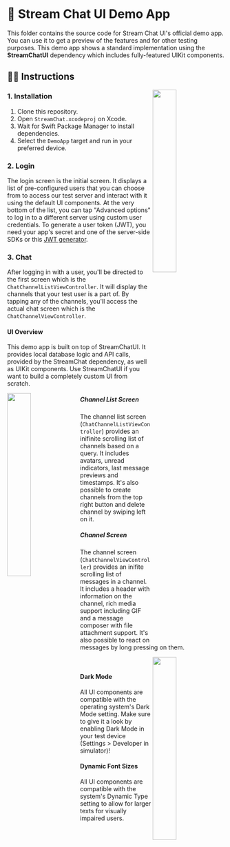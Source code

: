 # 📲 Stream Chat UI Demo App

This folder contains the source code for Stream Chat UI's official demo app. You can use it to get a preview of the features and for other testing purposes. This demo app shows a standard implementation using the **StreamChatUI** dependency which includes fully-featured UIKit components.

## 👩‍🏫 Instructions

<img align="right" src="https://i.imgur.com/8vhoAT8.png" width="33%" />

### 1. Installation

1. Clone this repository.
2. Open `StreamChat.xcodeproj` on Xcode.
3. Wait for Swift Package Manager to install dependencies.
4. Select the `DemoApp` target and run in your preferred device.

### 2. Login

The login screen is the initial screen. It displays a list of pre-configured users that you can choose from to access our test server and interact with it using the default UI components. At the very bottom of the list, you can tap "Advanced options" to log in to a different server using custom user credentials. To generate a user token (JWT), you need your app's secret and one of the server-side SDKs or this [JWT generator](https://getstream.io/chat/docs/token_generator/?language=js).

### 3. Chat

After logging in with a user, you'll be directed to the first screen which is the `ChatChannelListViewController`. It will display the channels that your test user is a part of. By tapping any of the channels, you'll access the actual chat screen which is the `ChatChannelViewController`.

#### UI Overview

This demo app is built on top of StreamChatUI. It provides local database logic and API calls, provided by the StreamChat dependency, as well as UIKit components. Use StreamChatUI if you want to build a 
completely custom UI from scratch.

<img align="left" src="https://i.imgur.com/SaVCtkc.png" width="33%" />

##### Channel List Screen

The channel list screen (`ChatChannelListViewController`) provides an inifinite scrolling list of channels based on a query. It includes avatars, unread indicators, last message previews and timestamps. It's also possible to create channels from the top right button and delete channel by swiping left on it.

##### Channel Screen

The channel screen (`ChatChannelViewController`) provides an inifite scrolling list of messages in a channel. It includes a header with information on the channel, rich media support including GIF and a message composer with file attachment support. It's also possible to react on messages by long pressing on them.

<img align="right" src="https://i.imgur.com/AFcKhNx.png" width="33%" />

<br />

#### Dark Mode

All UI components are compatible with the operating system's Dark Mode setting. Make sure to give it a look by enabling Dark Mode in your test device (Settings > Developer in simulator)!

#### Dynamic Font Sizes

All UI components are compatible with the system's Dynamic Type setting to allow for larger texts for visually impaired users.
